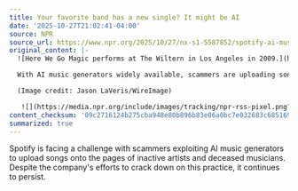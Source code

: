 ```yaml
---
title: Your favorite band has a new single? It might be AI
date: '2025-10-27T21:02:41-04:00'
source: NPR
source_url: https://www.npr.org/2025/10/27/nx-s1-5587852/spotify-ai-music-fakes
original_content: |-
  ![Here We Go Magic performs at The Wiltern in Los Angeles in 2009.](https://npr.brightspotcdn.com/dims3/default/strip/false/crop/3000x1997+0+0/resize/3000x1997!/?url=http%3A%2F%2Fnpr-brightspot.s3.amazonaws.com%2F7f%2F65%2Fe98916c14fb18c528ca57022839c%2Fgettyimages-88589748.jpg)

  With AI music generators widely available, scammers are uploading songs to the pages of inactive artists and dead musicians. Spotify says it is cracking down, but the practice persists.

  (Image credit: Jason LaVeris/WireImage)

   ![](https://media.npr.org/include/images/tracking/npr-rss-pixel.png?story=nx-s1-5587852)
content_checksum: '09c2716124b275cba948e80b896b83e06a0bc7e032683c685169f46391b8e2ba'
summarized: true
---
```


Spotify is facing a challenge with scammers exploiting AI music generators to upload songs onto the pages of inactive artists and deceased musicians. Despite the company's efforts to crack down on this practice, it continues to persist.